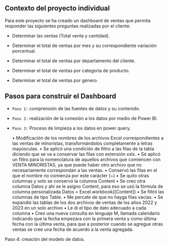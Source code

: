 ## **Contexto del proyecto individual**
Para este proyecto se ha creado un dashboard de ventas que permita responder las siguientes preguntas realizadas por el cliente:

+ Determinar las ventas (Total venta y cantidad).

+ Determinar el total de ventas por mes y su correspondiente variación porcentual.

+ Determinar el total de ventas por departamento del cliente.

+ Determinar el total de ventas por categoría de producto.

+ Determinar el total de ventas por género.

## **Pasos para construir el Dashboard**

  + `Paso 1:` comprensión de las fuentes de datos y su contenido.

  + `Paso 2:` realización de la conexión a los datos por medio de Power BI.

  + `Paso 3:` Proceso de limpieza a los datos en power query.

      •	Modificación de los nombres de los archivos Excel correspondientes a las ventas de minoristas, transformándolos completamente a letras mayúsculas.
      •	Se aplicó una condición de filtro a las filas de la tabla diciendo que se va a conservar las filas con extensión xslx.
      •	Se aplicó un filtro para la nomenclatura de aquellos archivos que comiencen con VENTA MINORISTAS, ya que puede haber otro archivo que no necesariamente correspondan a las ventas.
      •	Conservó las filas en el que el nombre no comienza por este carácter (~)
      •	Se quito otras columnas y solo se conservó la columna Content
      •	Se creo otra columna Datos y ahí se le asigno Content, para eso se usó la fórmula de columna personalizada   Datos = Excel.workbook([Content])
      •	Se filtró las columnas de tipo Table.
      •	Me percate de que no hayga filas vacías.
      •	Se expandió las tablas de los dos archivos de ventas de los años 2022 y 2023 en un solo archivo
      •	Le di el tipo de dato adecuado a cada columna
      •	Creo una nueva consulta en lenguaje M, llamada calendario indicando que la fecha empezara con la primera venta y como última fecha con la última venta, para que a posterior cuando se agregue otras ventas se cree una fecha de acuerdo a la venta agregada.


Paso 4: creación del modelo de datos.

